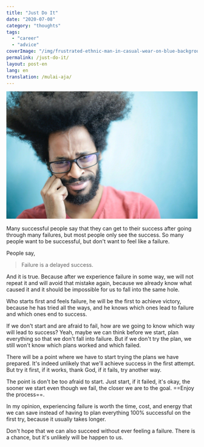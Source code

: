```yaml
---
title: "Just Do It"
date: "2020-07-08"
category: "thoughts"
tags:
  - "career"
  - "advice"
coverImage: "/img/frustrated-ethnic-man-in-casual-wear-on-blue-background-in-3965230.webp"
permalink: /just-do-it/
layout: post-en
lang: en
translation: /mulai-aja/
---
```


![](/img/frustrated-ethnic-man-in-casual-wear-on-blue-background-in-3965230.webp)

Many successful people say that they can get to their success after going through many failures, but most people only see the success. So many people want to be successful, but don't want to feel like a failure.

People say,

> Failure is a delayed success.

And it is true. Because after we experience failure in some way, we will not repeat it and will avoid that mistake again, because we already know what caused it and it should be impossible for us to fall into the same hole.

Who starts first and feels failure, he will be the first to achieve victory, because he has tried all the ways, and he knows which ones lead to failure and which ones end to success.

If we don't start and are afraid to fail, how are we going to know which way will lead to success? Yeah, maybe we can think before we start, plan everything so that we don't fall into failure. But if we don't try the plan, we still won't know which plans worked and which failed.

There will be a point where we have to start trying the plans we have prepared. It's indeed unlikely that we'll achieve success in the first attempt. But try it first, if it works, thank God, if it fails, try another way.

The point is don't be too afraid to start. Just start, if it failed, it's okay, the sooner we start even though we fail, the closer we are to the goal. ==Enjoy the process==.

In my opinion, experiencing failure is worth the time, cost, and energy that we can save instead of having to plan everything 100% successful on the first try, because it usually takes longer.

Don't hope that we can also succeed without ever feeling a failure. There is a chance, but it's unlikely will be happen to us.
